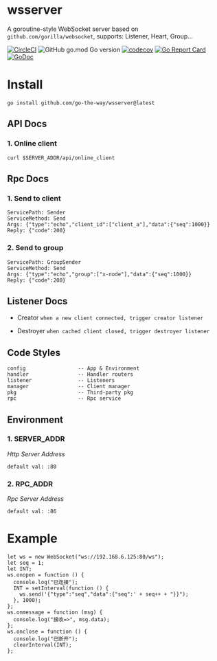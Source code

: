 # wsserver
A goroutine-style WebSocket server based on `github.com/gorilla/websocket`, supports: Listener, Heart, Group...

[![CircleCI](https://circleci.com/gh/go-the-way/wsserver/tree/main.svg?style=shield)](https://circleci.com/gh/go-the-way/wsserver/tree/main)
![GitHub go.mod Go version](https://img.shields.io/github/go-mod/go-version/go-the-way/wsserver)
[![codecov](https://codecov.io/gh/go-the-way/wsserver/branch/main/graph/badge.svg?token=8MAR3J959H)](https://codecov.io/gh/go-the-way/wsserver)
[![Go Report Card](https://goreportcard.com/badge/github.com/go-the-way/wsserver)](https://goreportcard.com/report/github.com/go-the-way/wsserver)
[![GoDoc](https://pkg.go.dev/badge/github.com/go-the-way/wsserver?status.svg)](https://pkg.go.dev/github.com/go-the-way/wsserver?tab=doc)

# Install
```
go install github.com/go-the-way/wsserver@latest
```

## API Docs

### 1. Online client
```
curl $SERVER_ADDR/api/online_client
```

## Rpc Docs

### 1. Send to client
```
ServicePath: Sender
ServiceMethod: Send
Args: {"type":"echo","client_id":["client_a"],"data":{"seq":1000}}
Reply: {"code":200}
```

### 2. Send to group
```
ServicePath: GroupSender
ServiceMethod: Send
Args: {"type":"echo","group":["x-node"],"data":{"seq":1000}}
Reply: {"code":200}
```

## Listener Docs

* Creator `when a new client connected, trigger creator listener` 
 
* Destroyer `when cached client closed, trigger destroyer listener`

## Code Styles
```
config                 -- App & Environment
handler                -- Handler routers
listener               -- Listeners
manager                -- Client manager
pkg                    -- Third-party pkg
rpc                    -- Rpc service
```

## Environment

### 1. SERVER_ADDR
*Http Server Address*
```
default val: :80
```

### 2. RPC_ADDR
*Rpc Server Address*
```
default val: :86
```

# Example

```
let ws = new WebSocket("ws://192.168.6.125:80/ws");
let seq = 1;
let INT;
ws.onopen = function () {
  console.log("已连接");
  INT = setInterval(function () {
    ws.send('{"type":"seq","data":{"seq":' + seq++ + "}}");
  }, 1000);
};
ws.onmessage = function (msg) {
  console.log("接收=>", msg.data);
};
ws.onclose = function () {
  console.log("已断开");
  clearInterval(INT);
};
```


